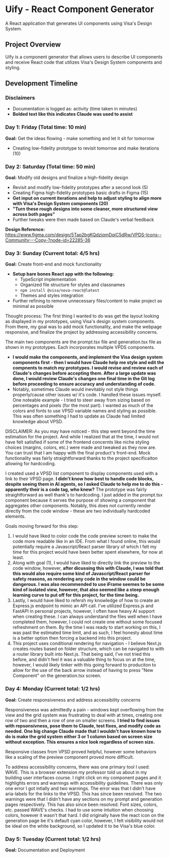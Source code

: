 # Uify - React Component Generator

A React application that generates UI components using Visa's Design System.

## Project Overview

Uify is a component generator that allows users to describe UI components and receive React code that utilizes Visa's Design System components and styling.

## Development Timeline

### Disclaimers

- Documentation is logged as: activity (time taken in minutes)
- **Bolded text like this indicates Claude was used to assist**

### Day 1: Friday (Total time: 10 min)

**Goal:** Get the ideas flowing - make something and let it sit for tomorrow

- Creating low-fidelity prototype to revisit tomorrow and make iterations (10)

### Day 2: Saturday (Total time: 50 min)

**Goal:** Modify old designs and finalize a high-fidelity design

- Revisit and modify low-fidelity prototypes after a second look (5)
- Creating Figma high-fidelity prototypes basic drafts in Figma (15)
- **Get input on current iterations and help to adjust styling to align more with Visa's Design System components (20)**
- **"Turn these rough designs into some cleaner, more structured view across both pages"**
- Further tweaks were then made based on Claude's verbal feedback

**Design Reference:** https://www.figma.com/design/5Tap2bgKQdziqmDqiC5dRw/VPDS-Icons--Community---Copy-?node-id=22285-36

### Day 3: Sunday (Current total: 4/5 hrs)

**Goal:** Create front-end and mock functionality

- **Setup bare bones React app with the following:**
  - TypeScript implementation
  - Organized file structure for styles and classnames
  - `npm install @visa/nova-react@latest`
  - Themes and styles integration
- Further refining to remove unnecessary files/content to make project as minimal as possible

Thought process: The first thing I wanted to do was get the layout looking as displayed in my prototypes, using Visa's design system components. From there, my goal was to add mock functionality, and make the webpage responsive, and finalize the project by addressing accessibility concerns.

The main two components are the prompt.tsx file and generation.tsx file as shown in my prototypes. Each incorporates multiple VPDS components.

- **I would make the components, and implement the Visa design system components first - then I would have Claude help me style and edit the compnents to match my prototypes. I would revise and review each of Claude's changes before accepting them. After a large update was done, I would review Claude's changes one final time in the Git log before proceeding to ensure accuracy and understanding of code.**
- Notably, sometimes Claude would inevitably not style things properly/cause other issues w/ it's code. I handled these issues myself. One noteable example - I tried to steer away from sizing based on percentages and pixels (for the most part). I wanted as much of the colors and fonts to use VPSD variable names and styling as possible. This was often something I had to update as Claude had limited knowledge about VPSD.

DISCLAIMER: As you may have noticed - this step went beyond the time estimation for the project. And while I realized that at the time, I would not have felt satisfied if some of the frontend concernts like niche styling choices (margins, colors, etc.) were made and tweaked as they now are. You can trust that I am happy with the final product's front-end. Mock functionality was fairly straightforward thanks to the project specificaiton allowing for hardcoding.

I created used a VPSD list component to display components used with a link to their VPSD page. **I didn't know how best to handle code blocks, despite seeing them in AI agents, so I asked Claude to help me to do this - apparently their is a code tag, who knew?** The prototype was fairly straightforward as well thank's to hardcoding. I just added in the prompt.tsx component because it serves the purpose of showing a component that aggregates other components. Notably, this does not currently render directly from the code window - these are two individually hardcoded elements.

Goals moving forward for this step:

1. I would have liked to color code the code preview screen to make the code more readable like in an IDE. From what I found online, this would potentially require a Javascript/React parser library of which I felt my time for this project would have been better spent elsewhere, for now at least.
2. Along with goal (1), I would have liked to directly link the preview to the code window, however, **after dicussing this with Claude, I was told that this would also require some kind of Javascript/React parser for safety reasons, as rendering any code in the window could be dangerous. I was also recommended to use iFrame seemes to be some kind of isolated view, however, that also seemed like a steep enough learning curve to put off for this project, for the time being.**
3. Lastly, I would have liked to refersh my knowledge of how to create an Express.js endpoint to mimic an API call. I've utilized Express.js and FastAPI in personal projects, however, I often have heavy AI support when creating these. I can always understand the files well when I have completed them, however, I could not create one without some focused refreshment on them. By the time I was ready to start working on this, I was past the estimated time limit, and as such, I feel honesty about time is a better option then forcing a backend into this project.
4. This project uses conditional rendering for navigation - I believe Next.js creates routes based on folder structure, which can be navigated to with a router library built into Next.js. That being said, I've not tried this before, and didn't feel it was a valuable thing to focus on at the time, however, I would likely tinker with this going forward to produciton to allow for the use of the back arrow instead of having to press "New Component" on the generation.tsx screen.

### Day 4: Monday (Current total: 1/2 hrs)

**Goal:** Create responsiveness and address accessibility concerns

Responsiveness was admittedly a pain - windows kept overflowing from the view and the grid system was frustrating to deal with at times, creating one row of two and then a row of one on smaller screens. **I tried to find issues with repsonsivness, pose them to Claude, test fixes, and modify code as needed. One big change Claude made that I wouldn't have known how to do is make the grid system either 3 or 1 column based on screen size without exception. This ensures a nice look regardless of screen size.**

Responsive classes from VPSD proved helpful, however some behaviors like a scaling of the preview component proved more difficult.

To address accessibility concerns, there was one primary tool I used: WAVE. This is a browser extension my professor told us about in my building user interfaces course. I right click on my component pages and it highlights errors and warnings with accessibility guidelines. There was only one error I got intially and two warnings. The error was that I didn't have aria-labels for the links to the VPSD. This has since been resolved. The two warnings were that I didn't have any sections on my prompt and generation pages respectively. This has also since been resolved. Font sizes, colors, etc. passed WAVE's checks. I had to use some intuition when choosing colors, however it wasn't that hard. I did originally have the react icon on the generation page be it's default cyan color, however, I felt visibility would not be ideal on the white background, so I updated it to be Visa's blue color.

### Day 5: Tuesday (Current total: 1/2 hrs)

**Goal:** Documentation and Deployment
